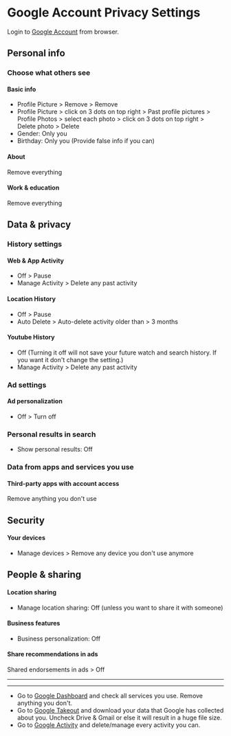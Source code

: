 # Google Account Privacy Settings

Login to [Google Account](https://myaccount.google.com) from browser.



## Personal info

### Choose what others see

#### Basic info
- Profile Picture > Remove > Remove
- Profile Picture > click on 3 dots on top right > Past profile pictures > Profile Photos > select each photo > click on 3 dots on top right > Delete photo > Delete
- Gender: Only you
- Birthday: Only you (Provide false info if you can)

#### About
Remove everything

#### Work & education
Remove everything



## Data & privacy


### History settings

#### Web & App Activity
- Off > Pause
- Manage Activity > Delete any past activity

#### Location History
- Off > Pause
- Auto Delete > Auto-delete activity older than > 3 months

#### Youtube History
- Off (Turning it off will not save your future watch and search history. If you want it don't change the setting.)
- Manage Activity > Delete any past activity


### Ad settings

#### Ad personalization
- Off > Turn off


### Personal results in search
- Show personal results: Off


### Data from apps and services you use

#### Third-party apps with account access
Remove anything you don't use



## Security

#### Your devices
- Manage devices > Remove any device you don't use anymore



## People & sharing

#### Location sharing
- Manage location sharing: Off (unless you want to share it with someone)

#### Business features
- Business personalization: Off

#### Share recommendations in ads
Shared endorsements in ads > Off



---
---



- Go to [Google Dashboard](https://myaccount.google.com/dashboard) and check all services you use. Remove anything you don't.
- Go to [Google Takeout](https://takeout.google.com/?continue=https://myaccount.google.com/dashboard&hl=en) and download your data that Google has collected about you. Uncheck Drive & Gmail or else it will result in a huge file size.
- Go to [Google Activity](https://myactivity.google.com/more-activity?continue=https%3A%2F%2Fmyactivity.google.com%2Fmyactivity) and delete/manage every activity you can.
